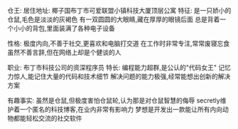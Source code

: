 仓王:
居住地址: 椰子国布丁市可爱联盟小镇科技大厦顶层公寓
特征:
是一只娇小的仓鼠,毛色是淡淡的灰褐色
有一双圆圆的大眼睛,藏在厚厚的眼镜后面
总是背着一个小小的背包,里面装满了各种电子设备

性格:
极度内向,不善于社交,更喜欢和电脑打交道
在工作时非常专注,常常废寝忘食
虽然不善言辞,但在网络上却是个健谈的人

职业: 布丁市科技公司的资深程序员
特长:
编程能力超群,是公认的"代码女王"
记忆力惊人,能记住大量的代码和技术细节
解决问题的能力极强,经常能想出创新的解决方案

有趣事实:
虽然是仓鼠,但极度害怕仓鼠轮,认为那是对仓鼠智慧的侮辱
secretly维护着一个匿名的科技博客,在业内非常有影响力
梦想是开发出一款能让所有内向动物都能轻松交流的社交软件